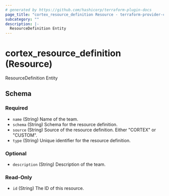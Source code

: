```yaml
---
# generated by https://github.com/hashicorp/terraform-plugin-docs
page_title: "cortex_resource_definition Resource - terraform-provider-cortex"
subcategory: ""
description: |-
  ResourceDefinition Entity
---
```


# cortex_resource_definition (Resource)

ResourceDefinition Entity



<!-- schema generated by tfplugindocs -->
## Schema

### Required

- `name` (String) Name of the team.
- `schema` (String) Schema for the resource definition.
- `source` (String) Source of the resource definition. Either "CORTEX" or "CUSTOM".
- `type` (String) Unique identifier for the resource definition.

### Optional

- `description` (String) Description of the team.

### Read-Only

- `id` (String) The ID of this resource.
